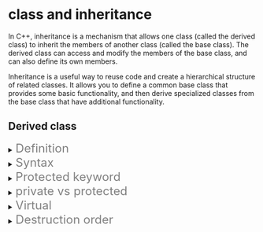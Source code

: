 # class and inheritance
In C++, inheritance is a mechanism that allows one class (called the derived class) to inherit the members of another class (called the base class). The derived class can access and modify the members of the base class, and can also define its own members.

Inheritance is a useful way to reuse code and create a hierarchical structure of related classes. It allows you to define a common base class that provides some basic functionality, and then derive specialized classes from the base class that have additional functionality.

## Derived class
<details>
<summary> <font size="5", color = Gray> Definition </font> </summary>
<div markdown="1">

### Definition
---
In C++, a derived class is a class that is derived from another class, called the base class. The derived class inherits the members of the base class and can add its own members to them.

</div>
</details>

<details>
<summary> <font size="5", color = Gray> Syntax </font> </summary>
<div markdown="1">

### syntax
---
In C++, you can declare a derived class using the syntax:
```c++
class DerivedClassName: [access specifier] BaseClassName {
    // class body
};
```
Here, DerivedClassName is the name of the derived class, BaseClassName is the name of the base class, and access specifier is an optional keyword (such as public, protected, or private) that specifies the access level of the derived class members.

For example, consider the following base class and derived class:
```
class Base {
public:
    int a;
    void foo();
};

class Derived: public Base {
public:
    int b;
    void bar();
};
```


</div>
</details>


<details>
<summary> <font size="5", color = Gray> Protected keyword </font> </summary>
<div markdown="1">


### `protected` keyword
---
 in C++, the protected keyword is used to specify the member visibility of a class. 
 Members of a class that are declared protected are accessible from within the class itself and from derived classes,
but are not accessible from outside the class or from non-derived classes.

```c++
class Base {
protected:
    int a;
    int b;

public:
    void foo();
};

class Derived: public Base {
public:
    void bar() {
        a = 10;
        b = 20;
    }
};

int main() {
    Derived d;
    d.bar();
    return 0;
}
```
In this example, the Base class has two protected member variables, a and b, and a public member function, foo. The Derived class is derived from the Base class and has a public member function, bar.

Inside the bar function, the Derived class has access to the protected member variables a and b of the Base class. However, if we try to access these variables from outside the Derived class, we will get a compile error.

The protected keyword is often used in inheritance to allow derived classes to access the protected members of their base classes. This can be useful when you want to hide the implementation details of a class from the outside world, but still allow derived classes to access and modify certain members of the base class.

</div>
</details>

<details>
<summary> <font size="5", color = Gray> private vs protected </font> </summary>
<div markdown="1">

### `private` vs `protected`
---
In C++, the private and protected keywords are used to specify the member visibility of a class. Members of a class that are declared private are only accessible from within the class itself, while members of a class that are declared protected are accessible from within the class itself and from derived classes. However, access to the variable is allowed only for the class and its derived classes, not for other instances of other classes.

```c++
class Base {
private:
    int a;

protected:
    int b;

public:
    void foo();
};

class Derived: public Base {
public:
    void bar() {
        a = 10; // compile error: 'a' is private
        b = 20; // okay, 'b' is protected
    }
};

int main() {
    Base b;
    b.a = 10; // compile error: 'a' is private
    b.b = 20; // compile error: 'b' is protected
    return 0;
}

```

</div>
</details>

<details>
<summary> <font size="5", color = Gray> Virtual </font> </summary>
<div markdown="1">

### `virtual`
---
In C++, the virtual keyword is used to specify that a member function or destructor is virtual. A virtual function is a member function that can be overridden by derived classes.

The virtual keyword is most often used in conjunction with inheritance. When a class is derived from a base class and overrides a virtual function of the base class, the derived class function is called instead of the base class function when the function is called through a reference or pointer to the base class.

Here is an example of a base class with a virtual function and a derived class that overrides the virtual function:
```c++
#include <iostream>

class Base {
public:
    virtual void foo() {
        std::cout << "Base::foo()" << std::endl;
    }
};

class Derived: public Base {
public:
    void foo() {
        std::cout << "Derived::foo()" << std::endl;
    }
};

int main() {
    Base* b = new Derived;
    b->foo(); // prints "Derived::foo()"
    delete b;
    return 0;
}

```
In this example, the Base class has a virtual function foo, and the Derived class overrides the foo function. When we create a pointer to a Derived object and call the foo function through the pointer, the Derived version of the function is called, rather than the Base version.

The virtual keyword is also used to specify that a destructor is virtual. A virtual destructor ensures that the correct destructor is called when an object of a derived class is deleted through a pointer to the base class.

This mechanism is achieved by using a mechanism called virtual function table or vtable, it's a table of function pointers. Each class that has virtual function(s) has a vtable, and it's used to look up the correct implementation of a virtual function at runtime.

When a virtual function is called through a pointer or a reference to the base class, the runtime system looks up the vtable associated with the object's type to find the correct implementation of the function to call.

This allows for runtime polymorphism, where an object's behavior can be determined at runtime based on its actual type, rather than its declared type.
</div>
</details>


<details>
<summary> <font size="5", color=Gray> Destruction order </font> </summary>
<div markdown="1">

### destructor order
In C++, when an object of a derived class is destroyed, the destructors for the base class and the derived class are called in the opposite order in which the constructors were called.

This is because the destructors of the base class and derived class are responsible for releasing any resources (such as memory or file handles) that were allocated during the construction of the object. If the destructors were called in the same order as the constructors, the resources of the base class would be released before the resources of the derived class, which could cause problems if the derived class relies on the resources of the base class.

For example, consider the following base class and derived class:
```c++
#include <iostream>

class Base {
public:
    Base() {
        std::cout << "Base constructor" << std::endl;
    }
    ~Base() {
        std::cout << "Base destructor" << std::endl;
    }
};

class Derived: public Base {
public:
    Derived() {
        std::cout << "Derived constructor" << std::endl;
    }
    ~Derived() {
        std::cout << "Derived destructor" << std::endl;
    }
};

int main() {
    Derived d;
    return 0;
}

```
When the Derived object is created, the constructors for the Base class and the Derived class are called in the order in which they are declared. However, when the Derived object is destroyed, the destructors for the Derived class and the Base class are called in the opposite order:

```c++
Base constructor
Derived constructor
Derived destructor
Base destructor
```
This ensures that the resources of the derived class are released before the resources of the base class, which helps to prevent problems caused by resource dependencies.

</div>
</details>
